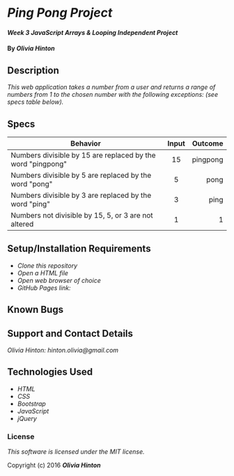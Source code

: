 # _Ping Pong Project_

#### _Week 3 JavaScript Arrays & Looping Independent Project_

#### By _Olivia Hinton_

## Description

_This web application takes a number from a user and returns a range of numbers from 1 to the chosen number with the following exceptions: (see specs table below)._

## Specs
| Behavior        | Input           | Outcome  |
| ------------- |:-------------:| -----:|
| Numbers divisible by 15 are replaced by the word "pingpong"| 15 | pingpong |
| Numbers divisible by 5 are replaced by the word "pong" | 5 | pong
| Numbers divisible by 3 are replaced by the word "ping" | 3 | ping |
| Numbers not divisible by 15, 5, or 3 are not altered| 1 | 1 |

## Setup/Installation Requirements

* _Clone this repository_
* _Open a HTML file_
* _Open web browser of choice_
* _GitHub Pages link:_

## Known Bugs



## Support and Contact Details

_Olivia Hinton: hinton.olivia@gmail.com_

## Technologies Used

* _HTML_
* _CSS_
* _Bootstrap_
* _JavaScript_
* _jQuery_

### License

*This software is licensed under the MIT license.*

Copyright (c) 2016 **_Olivia Hinton_**
